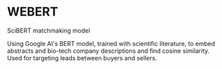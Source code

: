 # WEBERT
SciBERT matchmaking model

Using Google AI's BERT model, trained with scientific literature, to embed abstracts and bio-tech company descriptions and find cosine similarity. Used for targeting leads between buyers and sellers.
